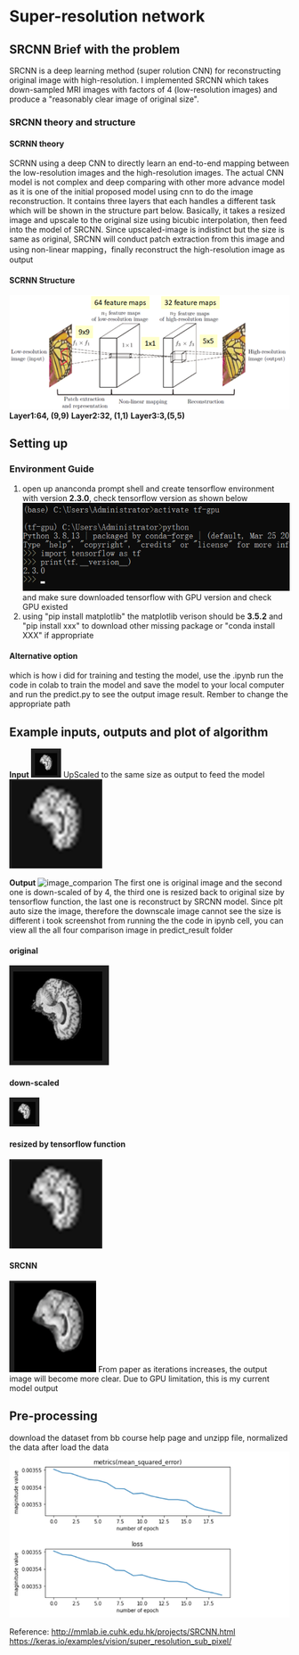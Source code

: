 # Super-resolution network

## SRCNN Brief with the problem
SRCNN is a deep learning method (super rolution CNN) for reconstructing original image with high-resolution. I implemented SRCNN which takes down-sampled MRI images with factors of 4 (low-resolution images) and produce a "reasonably clear image of original size".

### SRCNN theory and structure
####  SCRNN theory
SCRNN using a deep CNN to directly learn an end-to-end mapping between the low-resolution images and the high-resolution images. The actual CNN model is not complex and deep comparing with other more advance model as it is one of the initial proposed model using cnn to do the image reconstruction. It contains three layers that each handles a different task which will be shown in the structure part below. Basically, it takes a resized image and upscale to the original size using bicubic interpolation, then feed into the model of SRCNN. Since upscaled-image is indistinct but the size is same as original, SRCNN will conduct patch extraction from this image and using non-linear mapping，finally reconstruct the high-resolution image as output 
#### SCRNN Structure	
![SRCNN structure](SRCNN_model_structure.png)
**Layer1:64, (9,9)**
**Layer2:32, (1,1)**
**Layer3:3,(5,5)**

## Setting up
### Environment Guide
1. open up ananconda prompt shell and create tensorflow environment with version **2.3.0**, check tensorflow version as shown below
![tensorflow environment](environment.png)
and make sure downloaded tensorflow with GPU version and check GPU existed
2. using "pip install matplotlib" 
the matplotlib verison should be **3.5.2**
and "pip install xxx" to download other missing package
or "conda install XXX" if appropriate

#### Alternative option 
which is how i did for training and testing the model, use the .ipynb run the code in colab to train the model and save the model to your local computer and run the predict.py to see the output image result. 
Rember to change the appropriate path 
## Example inputs, outputs and plot of algorithm
**Input**
![down-scaled](predict_result/down-scale.png)
UpScaled to the same size as output to feed the model
![resized by tensorflow function](predict_result/upscale.png)

**Output**
![image_comparion](predict_result/result_comparison.png)
The first one is original image and the second one is down-scaled of by 4, the third one is resized back to original size by tensorflow function, the last one is reconstruct by SRCNN model. Since plt auto size the image, therefore the downscale image cannot see the size is different i took screenshot from running the the code in ipynb cell, you can view all the all four comparison image in predict_result folder

#### original
![original](predict_result/original.png)
#### down-scaled
![down-scaled](predict_result/down-scale.png)
#### resized by tensorflow function
![resized by tensorflow function](predict_result/upscale.png)
#### SRCNN 
![SRCNN](predict_result/SRCNN.png)
From paper as iterations increases, the output image will become more clear. Due to GPU limitation, this is my current model output

## Pre-processing
download the dataset from bb course help page and unzipp file, normalized the data after load the data
![loss and accuracy metric plot](plot.png)

Reference:
http://mmlab.ie.cuhk.edu.hk/projects/SRCNN.html
https://keras.io/examples/vision/super_resolution_sub_pixel/
